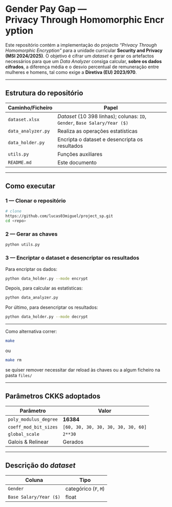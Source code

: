 # Gender Pay Gap — Privacy Through Homomorphic Encryption

Este repositório contém a implementação do projecto *“Privacy Through Homomorphic Encryption”* para a unidade curricular **Security and Privacy (MSI 2024/2025)**. O objetivo é cifrar um *dataset* e gerar os artefactos necessários para que um *Data Analyzer* consiga calcular, **sobre os dados cifrados**, a diferença média e o desvio percentual de remuneração entre mulheres e homens, tal como exige a **Diretiva (EU) 2023/970**.

---

## Estrutura do repositório

| Caminho/Ficheiro         | Papel  |
| ------------------------ | ------------------------ |
| `dataset.xlsx`           | *Dataset* (10 398 linhas); colunas: `ID`, `Gender`, `Base Salary/Year ($)` |
| `data_analyzer.py`       | Realiza as operações estatísticas |
| `data_holder.py`         | Encripta o dataset e desencripta os resultados |
| `utils.py`               | Funções auxiliares |
| `README.md`              | Este documento |

---

## Como executar

### 1 — Clonar o repositório

```bash
# clone
https://github.com/lucas03miguel/project_sp.git
cd <repo>
```

### 2 — Gerar as chaves

```bash
python utils.py
```

### 3 — Encriptar o dataset e desencriptar os resultados

Para encriptar os dados:
```bash
python data_holder.py --mode encrypt
```

Depois, para calcular as estatísticas:
```bash
python data_analyzer.py
```
Por último, para desencriptar os resultados:
```bash
python data_holder.py --mode decrypt
```
---
Como alternativa correr:
```bash
make
```
ou
```bash
make rm
```
se quiser remover necessitar dar reload às chaves ou a algum ficheiro na pasta ```files/```

---
## Parâmetros CKKS adoptados

| Parâmetro             | Valor              |
| --------------------- | ------------------ |
| `poly_modulus_degree` | **16384**          |
| `coeff_mod_bit_sizes` | `[60, 30, 30, 30, 30, 30, 30, 60]` |
| `global_scale`        | `2**30`            |
| Galois & Relinear     | Gerados            |

---

## Descrição do *dataset*

| Coluna                 | Tipo                  |
| ---------------------- | --------------------- |
| `Gender`               | categórico (`F`, `M`) |
| `Base Salary/Year ($)` | float                 |
